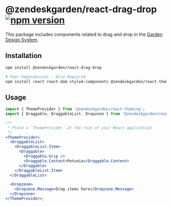 # @zendeskgarden/react-drag-drop [![npm version][npm version badge]][npm version link]

[npm version badge]: https://flat.badgen.net/npm/v/@zendeskgarden/react-drag-drop
[npm version link]: https://www.npmjs.com/package/@zendeskgarden/react-drag-drop

This package includes components related to drag and drop in the
[Garden Design System](https://zendeskgarden.github.io/).

## Installation

```sh
npm install @zendeskgarden/react-drag-drop

# Peer Dependencies - Also Required
npm install react react-dom styled-components @zendeskgarden/react-theming
```

## Usage

```jsx
import { ThemeProvider } from '@zendeskgarden/react-theming';
import { Draggable, DraggableList, Dropzone } from '@zendeskgarden/react-drag-drop';

/**
 * Place a `ThemeProvider` at the root of your React application
 */
<ThemeProvider>
  <DraggableList>
    <DraggableList.Item>
      <Draggable>
        <Draggable.Grip />
        <Draggable.Content>Petunia</Draggable.Content>
      </Draggable>
    </DraggableList.Item>
  </DraggableList>

  <Dropzone>
    <Dropzone.Message>Drag items here</Dropzone.Message>
  </Dropzone>
</ThemeProvider>;
```

<!--
TODO:
- Add figma link to stories
-->
